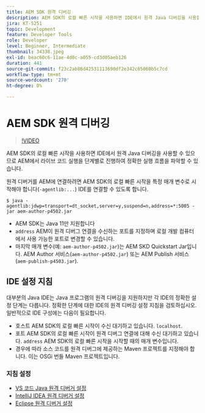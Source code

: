 ```yaml
---
title: AEM SDK 원격 디버깅
description: AEM SDK의 로컬 빠른 시작을 사용하면 IDE에서 원격 Java 디버깅을 사용할 수 있으므로 AEM에서 라이브 코드 실행을 단계별로 진행하여 정확한 실행 흐름을 파악할 수 있습니다.
jira: KT-5251
topic: Development
feature: Developer Tools
role: Developer
level: Beginner, Intermediate
thumbnail: 34338.jpeg
exl-id: beac60c6-11ae-4d0c-a055-cd3d05aeb126
duration: 441
source-git-commit: f23c2ab86d42531113690df2e342c65060b5c7cd
workflow-type: tm+mt
source-wordcount: '270'
ht-degree: 0%

---
```


# AEM SDK 원격 디버깅

>[!VIDEO](https://video.tv.adobe.com/v/34338?quality=12&learn=on)

AEM SDK의 로컬 빠른 시작을 사용하면 IDE에서 원격 Java 디버깅을 사용할 수 있으므로 AEM에서 라이브 코드 실행을 단계별로 진행하여 정확한 실행 흐름을 파악할 수 있습니다.

원격 디버거를 AEM에 연결하려면 AEM SDK의 로컬 빠른 시작을 특정 매개 변수로 시작해야 합니다(`-agentlib:...`) IDE를 연결할 수 있도록 합니다.

```
$ java -agentlib:jdwp=transport=dt_socket,server=y,suspend=n,address=*:5005 -jar aem-author-p4502.jar   
```

+ AEM SDK는 Java 11만 지원합니다
+ `address` AEM이 원격 디버그 연결을 수신하는 포트를 지정하며 로컬 개발 컴퓨터에서 사용 가능한 포트로 변경할 수 있습니다.
+ 마지막 매개 변수(예: `aem-author-p4502.jar`)는 AEM SKD Quickstart Jar입니다. AEM Author 서비스(`aem-author-p4502.jar`) 또는 AEM Publish 서비스(`aem-publish-p4503.jar`).


## IDE 설정 지침

대부분의 Java IDE는 Java 프로그램의 원격 디버깅을 지원하지만 각 IDE의 정확한 설정 단계는 다릅니다. 정확한 단계에 대한 IDE의 원격 디버깅 설정 지침을 검토하십시오. 일반적으로 IDE 구성에는 다음이 필요합니다.

+ 호스트 AEM SDK의 로컬 빠른 시작이 수신 대기하고 있습니다. `localhost`.
+ 포트 AEM SDK의 로컬 빠른 시작이 원격 디버그 연결에 대해 수신 대기하고 있습니다. `address` AEM SDK의 로컬 빠른 시작을 시작할 때의 매개 변수입니다.
+ 경우에 따라 소스 코드를 원격 디버그에 제공하는 Maven 프로젝트를 지정해야 합니다. 이는 OSGi 번들 Maven 프로젝트입니다.

### 지침 설정

+ [VS 코드 Java 원격 디버거 설정](https://code.visualstudio.com/docs/java/java-debugging)
+ [IntelliJ IDEA 원격 디버거 설정](https://www.jetbrains.com/help/idea/tutorial-remote-debug.html)
+ [Eclipse 원격 디버거 설정](https://javapapers.com/core-java/java-remote-debug-with-eclipse/)
